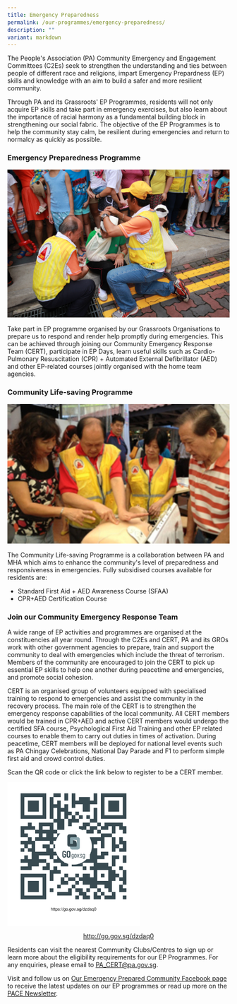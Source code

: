 ```yaml
---
title: Emergency Preparedness
permalink: /our-programmes/emergency-preparedness/
description: ""
variant: markdown
---
```

The People's Association (PA) Community Emergency and Engagement Committees (C2Es) seek to strengthen the understanding and ties between people of different race and religions, impart Emergency Prepardness (EP) skills and knowledge with an aim to build a safer and more resilient community.

Through PA and its Grassroots'  EP Programmes, residents will not only acquire EP skills and take part in emergency exercises, but also learn about the importance of racial harmony as a fundamental building block in strengthening our social fabric. The objective of the EP Programmes is to help the community stay calm, be resilient during emergencies and return to normalcy as quickly as possible.

### Emergency Preparedness Programme
<img style="width:600px" src="/images/Programmes/Emergency%20Preparedness/Emergency.jpg">

Take part in EP programme organised by our Grassroots Organisations to prepare us to respond and render help promptly during emergencies. This can be achieved through joining our Community Emergency Response Team (CERT), participate in EP Days, learn useful skills such as Cardio-Pulmonary Resuscitation (CPR) + Automated External Defibrillator (AED) and other EP-related courses jointly organised with the home team agencies.

### Community Life-saving Programme
<img style="width:600px" src="/images/Programmes/Emergency%20Preparedness/ep-firstresponder.jpg">

The Community Life-saving Programme is a collaboration between PA and MHA which aims to enhance the community's level of preparedness and responsiveness in emergencies. Fully subsidised courses available for residents are:

* Standard First Aid + AED Awareness Course (SFAA)
* CPR+AED Certification Course

### Join our Community Emergency Response Team
A wide range of EP activities and programmes are organised at the constituencies all year round. Through the C2Es and CERT, PA and its GROs work with other government agencies to prepare, train and support the community to deal with emergencies which include the threat of terrorism. Members of the community are encouraged to join the CERT to pick up essential EP skills to help one another during peacetime and emergencies, and promote social cohesion.

CERT is an organised group of volunteers equipped with specialised training to respond to emergencies and assist the community in the recovery process. The main role of the CERT is to strengthen the emergency response capabilities of the local community. All CERT members would be trained in CPR+AED and active CERT members would undergo the certified SFA course, Psychological First Aid Training and other EP related courses to enable them to carry out duties in times of activation. During peacetime, CERT members will be deployed for national level events such as PA Chingay Celebrations, National Day Parade and F1 to perform simple first aid and crowd control duties.

Scan the QR code or click the link below to register to be a CERT member.

<a href="http://go.gov.sg/dzdaq0"> <img style="width:300px" align="center" src="/images/Programmes/Emergency%20Preparedness/CERT%20Form%20QR%20Code.png"></a>

[<center>http://go.gov.sg/dzdaq0</center>](http://go.gov.sg/dzdaq0)

Residents can visit the nearest Community Clubs/Centres to sign up or learn more about the eligibility requirements for our EP Programmes. For any enquiries, please email to [PA_CERT@pa.gov.sg](mailto:PA_CERT@pa.gov.sg).

Visit and follow us on  [Our Emergency Prepared Community Facebook page](https://www.facebook.com/OurEPCommunity) to receive the latest updates on our EP programmes or read up more on the [PACE Newsletter](https://go.gov.sg/pacenewsletter).